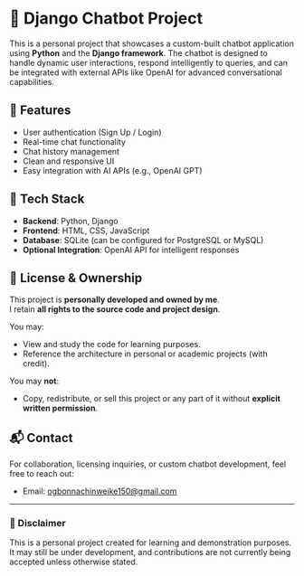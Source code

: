 # 💬 Django Chatbot Project

This is a personal project that showcases a custom-built chatbot application using **Python** and the **Django framework**. The chatbot is designed to handle dynamic user interactions, respond intelligently to queries, and can be integrated with external APIs like OpenAI for advanced conversational capabilities.

## 🔧 Features

- User authentication (Sign Up / Login)
- Real-time chat functionality
- Chat history management
- Clean and responsive UI
- Easy integration with AI APIs (e.g., OpenAI GPT)

## 🚀 Tech Stack

- **Backend**: Python, Django
- **Frontend**: HTML, CSS, JavaScript
- **Database**: SQLite (can be configured for PostgreSQL or MySQL)
- **Optional Integration**: OpenAI API for intelligent responses



## 📜 License & Ownership

This project is **personally developed and owned by me**.  
I retain **all rights to the source code and project design**.

You may:
- View and study the code for learning purposes.
- Reference the architecture in personal or academic projects (with credit).

You may **not**:
- Copy, redistribute, or sell this project or any part of it without **explicit written permission**.

## 📬 Contact

For collaboration, licensing inquiries, or custom chatbot development, feel free to reach out:

- Email: ogbonnachinweike150@gmail.com 

---

### 🚧 Disclaimer

This is a personal project created for learning and demonstration purposes. It may still be under development, and contributions are not currently being accepted unless otherwise stated.
